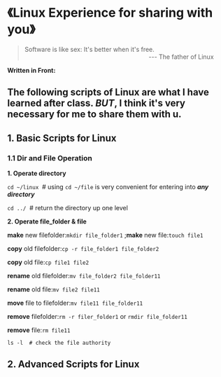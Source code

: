 # 《Linux Experience for sharing with you》

> Software is like sex: It's better when it's free.<br>
&nbsp;&nbsp;&nbsp;&nbsp;&nbsp;&nbsp;&nbsp;&nbsp;&nbsp;&nbsp;&nbsp;&nbsp;&nbsp;&nbsp;&nbsp;&nbsp;&nbsp;&nbsp;&nbsp;&nbsp;&nbsp;&nbsp;&nbsp;&nbsp;&nbsp;&nbsp;&nbsp;&nbsp;&nbsp;&nbsp;&nbsp;&nbsp;&nbsp;&nbsp;&nbsp;&nbsp;&nbsp;&nbsp;&nbsp;&nbsp;&nbsp;&nbsp;&nbsp;&nbsp;&nbsp;&nbsp;&nbsp;&nbsp;&nbsp;&nbsp;&nbsp;&nbsp;&nbsp;&nbsp;&nbsp;&nbsp;&nbsp;&nbsp;&nbsp;&nbsp;&nbsp;&nbsp;&nbsp;&nbsp;&nbsp;&nbsp;&nbsp;&nbsp;&nbsp;&nbsp;&nbsp;&nbsp;--- The father of Linux

**Written in Front:**

The following scripts of Linux are what I have learned after class. ***BUT***, I think it's very necessary for me to share them with u. 
---

## 1. Basic Scripts for Linux
### 1.1 Dir and File Operation
**1. Operate directory**

`cd ~/linux`&nbsp;&nbsp;#  using `cd ~/file` is very convenient for entering into ***any directory***

`cd ../`&nbsp;&nbsp;#  return the directory up one level

**2. Operate file_folder & file**

**make** new filefolder:`mkdir file_folder1`
;**make** new file:`touch file1`

**copy** old filefolder:`cp -r file_folder1 file_folder2`

**copy** old file:`cp file1 file2`

**rename** old filefolder:`mv file_folder2 file_folder11`

**rename** old file:`mv file2 file11`

**move** file to filefolder:`mv file11 file_folder11`

**remove** filefolder:`rm -r filer_folder1` or `rmdir file_folder11`

**remove** file:`rm file11`




```
ls -l  # check the file authority
```

## 2. Advanced Scripts for Linux


